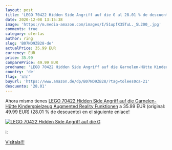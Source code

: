 ```yaml
---
layout: post
title: 'LEGO 70422 Hidden Side Angriff auf die G al 28.01 % de descuento'
date: 2020-12-08 13:15:38
image: 'https://m.media-amazon.com/images/I/51upfX35TuL._SL200_.jpg'
comments: true
category: ofertas
author: ring
slug: 'B07ND9ZB28-de'
actualPrice: 35.99 EUR
currency: EUR
price: 35.99
comparePrice: 49.99 EUR
prodname: 'LEGO 70422 Hidden Side Angriff auf die Garnelen-Hütte Kinderspielzeug  Augmented Reality Funktionen'
country: 'de'
flag: '🇩🇪'
buyurl: 'https://www.amazon.de/dp/B07ND9ZB28/?tag=tolees0ca-21'
descuento: '28.01'
---
```


Ahora mismo tienes [LEGO 70422 Hidden Side Angriff auf die Garnelen-Hütte Kinderspielzeug  Augmented Reality Funktionen](https://www.amazon.de/dp/B07ND9ZB28/?tag=tolees0ca-21) a 35.99 EUR (original: 49.99 EUR) (28.01 %  de descuento) en el siguiente enlace!

[![LEGO 70422 Hidden Side Angriff auf die G](https://m.media-amazon.com/images/I/51upfX35TuL._SL200_.jpg)](https://www.amazon.de/dp/B07ND9ZB28/?tag=tolees0ca-21)

ℹ️:


[Visítala!!!](https://www.amazon.de/dp/B07ND9ZB28/?tag=tolees0ca-21)
